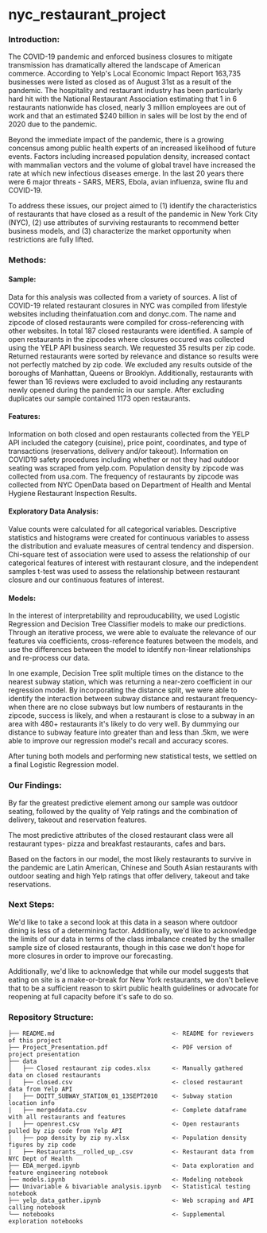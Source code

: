 # nyc_restaurant_project
### Introduction:

The COVID-19 pandemic and enforced business closures to mitigate transmission has dramatically altered the landscape of American commerce.  According to Yelp's Local Economic Impact Report 163,735 businesses were listed as closed as of August 31st as a result of the pandemic.  The hospitality and restaurant industry has been particularly hard hit with the National Restaurant Association estimating that 1 in 6 restaurants nationwide has closed, nearly 3 million employees are out of work and that an estimated $240 billion in sales will be lost by the end of 2020 due to the pandemic.

Beyond the immediate impact of the pandemic, there is a growing concensus among public health experts of an increased likelihood of future events.  Factors including increased population density, increased contact with mammalian vectors and the volume of global travel have increased the rate at which new infectious diseases emerge. In the last 20 years there were 6 major threats - SARS, MERS, Ebola, avian influenza, swine flu and COVID-19. 

To address these issues, our project aimed to (1) identify the characteristics of restaurants that have closed as a result of the pandemic in New York City (NYC), (2) use attributes of surviving restaurants to recommend better business models, and (3) characterize the market opportunity when restrictions are fully lifted.  

### Methods:

#### Sample:
Data for this analysis was collected from a variety of sources.  A list of COVID-19 related restaurant closures in NYC was compiled from lifestyle websites including theinfatuation.com and donyc.com.  The name and zipcode of closed restaurants were compiled for cross-referencing with other websites. In total 187 closed restaurants were identified. A sample of open restaurants in the zipcodes where closures occured was collected using the YELP API business search.  We requested 35 results per zip code.  Returned restaurants were sorted by relevance and distance so results were not perfectly matched by zip code.  We excluded any results outside of the boroughs of Manhattan, Queens or Brooklyn.  Additionally, restaurants with fewer than 16 reviews were excluded to avoid including any restaurants newly opened during the pandemic in our sample.  After excluding duplicates our sample contained 1173 open restaurants.  

#### Features:

Information on both closed and open restaurants collected from the YELP API included the category (cuisine), price point, coordinates, and type of transactions (reservations, delivery and/or takeout). Information on COVID19 safety procedures including whether or not they had outdoor seating was scraped from yelp.com.  Population density by zipcode was collected from usa.com. The frequency of restaurants by zipcode was collected from NYC OpenData based on Department of Health and Mental Hygiene Restaurant Inspection Results.

#### Exploratory Data Analysis:

Value counts were calculated for all categorical variables. Descriptive statistics and histograms were created for continuous variables to assess the distribution and evaluate measures of central tendency and dispersion. Chi-square test of association were used to assess the relationship of our categorical features of interest with restaurant closure, and the independent samples t-test was used to assess the relationship between restaurant closure and our continuous features of interest.

#### Models:

In the interest of interpretability and reprouducability, we used Logistic Regression and Decision Tree Classifier models to make our predictions. Through an iterative process, we were able to evaluate the relevance of our features via coefficients, cross-reference features between the models, and use the differences between the model to identify non-linear relationships and re-process our data. 

In one example, Decision Tree split multiple times on the distance to the nearest subway station, which was returning a near-zero coefficient in our regression model. By incorporating the distance split, we were able to identify the interaction between subway distance and restaurant frequency- when there are no close subways but low numbers of restaurants in the zipcode, success is likely, and when a restaurant is close to a subway in an area with 480+ restaurants it's likely to do very well. By dummying our distance to subway feature into greater than and less than .5km, we were able to improve our regression model's recall and accuracy scores.

After tuning both models and performing new statistical tests, we settled on a final Logistic Regression model. 

### Our Findings:

By far the greatest predictive element among our sample was outdoor seating, followed by the quality of Yelp ratings and the combination of delivery, takeout and reservation features. 

The most predictive attributes of the closed restaurant class were all restaurant types- pizza and breakfast restaurants, cafes and bars. 

Based on the factors in our model, the most likely restaurants to survive in the pandemic are Latin American, Chinese and South Asian restaurants with outdoor seating and high Yelp ratings that offer delivery, takeout and take reservations. 

### Next Steps:

We'd like to take a second look at this data in a season where outdoor dining is less of a determining factor. Additionally, we'd like to acknowledge the limits of our data in terms of the class imbalance created by the smaller sample size of closed restaurants, though in this case we don't hope for more closures in order to improve our forecasting. 

Additionally, we'd like to acknowledge that while our model suggests that eating on site is a make-or-break for New York restaurants, we don't believe that to be a sufficient reason to skirt public health guidelines or advocate for reopening at full capacity before it's safe to do so. 

### Repository Structure:

```
├── README.md                                 <- README for reviewers of this project
├── Project_Presentation.pdf                  <- PDF version of project presentation
├── data
│   ├── Closed restaurant zip codes.xlsx      <- Manually gathered data on closed restaurants
│   ├── closed.csv                            <- closed restaurant data from Yelp API
|   ├── DOITT_SUBWAY_STATION_01_13SEPT2010    <- Subway station location info
|   ├── mergeddata.csv                        <- Complete dataframe with all restaurants and features
|   ├── openrest.csv                          <- Open restaurants pulled by zip code from Yelp API
|   ├── pop density by zip ny.xlsx            <- Population density figures by zip code
|   ├── Restaurants__rolled_up_.csv           <- Restaurant data from NYC Dept of Health
├── EDA_merged.ipynb                          <- Data exploration and feature engineering notebook
├── models.ipynb                              <- Modeling notebook
├── Univariable & bivariable analysis.ipynb   <- Statistical testing notebook
├── yelp_data_gather.ipynb                    <- Web scraping and API calling notebook
└── notebooks                                 <- Supplemental exploration notebooks